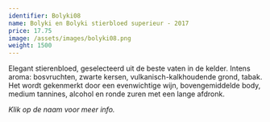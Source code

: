 ```yaml
---
identifier: Bolyki08
name: Bolyki en Bolyki stierbloed superieur - 2017
price: 17.75
image: /assets/images/bolyki08.png
weight: 1500
---
```

Elegant stierenbloed, geselecteerd uit de beste vaten in de kelder. Intens aroma:
bosvruchten, zwarte kersen, vulkanisch-kalkhoudende grond, tabak. Het wordt
gekenmerkt door een evenwichtige wijn, bovengemiddelde body, medium tannines,
alcohol en ronde zuren met een lange afdronk.

*Klik op de naam voor meer info.*
